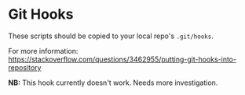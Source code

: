 # Git Hooks

These scripts should be copied to your local repo's `.git/hooks`.

For more information: https://stackoverflow.com/questions/3462955/putting-git-hooks-into-repository

**NB:** This hook currently doesn't work. Needs more investigation.
